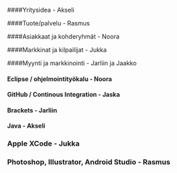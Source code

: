 ####Yritysidea - Akseli 


####Tuote/palvelu - Rasmus


####Asiakkaat ja kohderyhmät - Noora


####Markkinat ja kilpailijat - Jukka


####Myynti ja markkinointi - Jarliin ja Jaakko


#### Eclipse / ohjelmointityökalu - Noora


#### GitHub / Continous Integration - Jaska


#### Brackets - Jarliin


#### Java - Akseli

### Apple XCode - Jukka

### Photoshop, Illustrator, Android Studio - Rasmus
